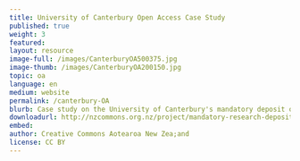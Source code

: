 ```yaml
---
title: University of Canterbury Open Access Case Study
published: true
weight: 3
featured: 
layout: resource
image-full: /images/CanterburyOA500375.jpg
image-thumb: /images/CanterburyOA200150.jpg
topic: oa
language: en
medium: website
permalink: /canterbury-OA
blurb: Case study on the University of Canterbury's mandatory deposit open access policy
downloadurl: http://nzcommons.org.nz/project/mandatory-research-deposit-university-canterbury/
embed:
author: Creative Commons Aotearoa New Zea;and
license: CC BY 
---
```


